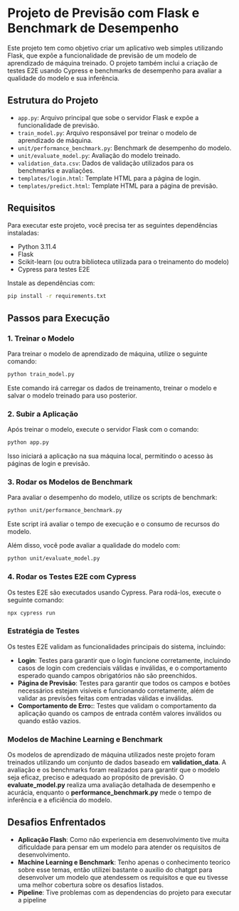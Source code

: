 # Projeto de Previsão com Flask e Benchmark de Desempenho

Este projeto tem como objetivo criar um aplicativo web simples utilizando Flask, que expõe a funcionalidade de previsão de um modelo de aprendizado de máquina treinado. O projeto também inclui a criação de testes E2E usando Cypress e benchmarks de desempenho para avaliar a qualidade do modelo e sua inferência.

## Estrutura do Projeto

- `app.py`: Arquivo principal que sobe o servidor Flask e expõe a funcionalidade de previsão.
- `train_model.py`: Arquivo responsável por treinar o modelo de aprendizado de máquina.
- `unit/performance_benchmark.py`: Benchmark de desempenho do modelo.
- `unit/evaluate_model.py`: Avaliação do modelo treinado.
- `validation_data.csv`: Dados de validação utilizados para os benchmarks e avaliações.
- `templates/login.html`: Template HTML para a página de login.
- `templates/predict.html`: Template HTML para a página de previsão.

## Requisitos

Para executar este projeto, você precisa ter as seguintes dependências instaladas:

- Python 3.11.4
- Flask
- Scikit-learn (ou outra biblioteca utilizada para o treinamento do modelo)
- Cypress para testes E2E

Instale as dependências com:

```bash
pip install -r requirements.txt
```

## Passos para Execução

### 1. Treinar o Modelo

Para treinar o modelo de aprendizado de máquina, utilize o seguinte comando:

```bash
python train_model.py
```

Este comando irá carregar os dados de treinamento, treinar o modelo e salvar o modelo treinado para uso posterior.

### 2. Subir a Aplicação

Após treinar o modelo, execute o servidor Flask com o comando:

```bash
python app.py
```

Isso iniciará a aplicação na sua máquina local, permitindo o acesso às páginas de login e previsão.

### 3. Rodar os Modelos de Benchmark

Para avaliar o desempenho do modelo, utilize os scripts de benchmark:

```bash
python unit/performance_benchmark.py
```

Este script irá avaliar o tempo de execução e o consumo de recursos do modelo.

Além disso, você pode avaliar a qualidade do modelo com:

```bash
python unit/evaluate_model.py
```

### 4. Rodar os Testes E2E com Cypress

Os testes E2E são executados usando Cypress. Para rodá-los, execute o seguinte comando:

```bash
npx cypress run
```

### Estratégia de Testes

Os testes E2E validam as funcionalidades principais do sistema, incluindo:

- **Login**: Testes para garantir que o login funcione corretamente, incluindo casos de login com credenciais válidas e inválidas, e o comportamento esperado quando campos obrigatórios não são preenchidos.
- **Página de Previsão**: Testes para garantir que todos os campos e botões necessários estejam visíveis e funcionando corretamente, além de validar as previsões feitas com entradas válidas e inválidas.
- **Comportamento de Erro:**: Testes que validam o comportamento da aplicação quando os campos de entrada contêm valores inválidos ou quando estão vazios.

### Modelos de Machine Learning e Benchmark

Os modelos de aprendizado de máquina utilizados neste projeto foram treinados utilizando um conjunto de dados baseado em __validation_data__. A avaliação e os benchmarks foram realizados para garantir que o modelo seja eficaz, preciso e adequado ao propósito de previsão. O __evaluate_model.py__ realiza uma avaliação detalhada de desempenho e acurácia, enquanto o __performance_benchmark.py__ mede o tempo de inferência e a eficiência do modelo.

## Desafios Enfrentados
- **Aplicação Flash**: Como não experiencia em desenvolvimento tive muita dificuldade para pensar em um modelo para atender os requisitos de desenvolvimento.
- **Machine Learning e Benchmark**: Tenho apenas o conhecimento teorico sobre esse temas, então utilizei bastante o auxilio do chatgpt para desenvolver um modelo que atendessem os requisitos e que eu tivesse uma melhor cobertura sobre os desafios listados.
- **Pipeline**: Tive problemas com as dependencias do projeto para executar a pipeline

